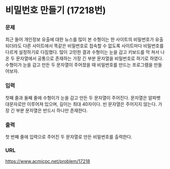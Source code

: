 # 비밀번호 만들기 \(17218번\)

### 문제

최근 들어 개인정보 유출에 대한 뉴스를 많이 본 수형이는 한 사이트의 비밀번호가 유출 되더라도 다른 사이트에서 똑같은 비밀번호로 접속할 수 없도록 사이트마다 비밀번호를 다르게 설정하기로 다짐했다. 많이 고민한 결과 수형이는 눈을 감고 키보드를 막 쳐서 나온 두 문자열에서 공통으로 존재하는 가장 긴 부분 문자열을 비밀번호로 하기로 하였다. 수형이가 눈을 감고 만든 두 문자열이 주어졌을 때 비밀번호를 만드는 프로그램을 만들어보자.
     

### 입력

첫째 줄과 둘째 줄에 수형이가 눈을 감고 만든 두 문자열이 주어진다. 문자열은 알파벳 대문자로만 이루어져 있으며, 길이는 최대 40자이다. 빈 문자열은 주어지지 않는다. 가장 긴 부분 문자열은 반드시 하나만 존재한다.


### 출력

첫 번째 줄에 입력으로 주어진 두 문자열로 만든 비밀번호를 출력한다.


### URL

https://www.acmicpc.net/problem/17218